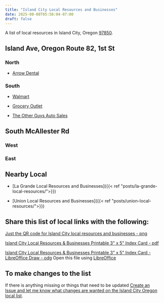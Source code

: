 ```yaml
---
title: "Island City Local Resources and Businesses"
date: 2025-08-08T05:58:04-07:00
draft: false
---
```

A list of local resources in Island City, Oregon [97850](https://www.unitedstateszipcodes.org/97850/).

## Island Ave, Oregon Route 82, 1st St

### North

- [Arrow Dental](https://www.arrowdentalclinic.com/)

### South

- [Walmart](https://www.walmart.com/store/1889-island-city-or)

- [Grocery Outlet](https://www.groceryoutlet.com/store-locator?store_location=97850)

- [The Other Guys Auto Sales](https://www.theotherguysautosales.com/)

## South McAllester Rd

### West 

### East

## Nearby Local

- [La Grande Local Resources and Businesses]({{< ref "posts/la-grande-local-resources/">}})

- [Union Local Resources and Businesses]({{< ref "posts/union-local-resources/">}})

## Share this list of local links with the following:
[Just the QR code for Island City local resources and businesses - png](IslandCityLocalResourcesListQRCode.png)

[Island City Local Resources & Businesses Printable 3" x 5" Index Card - pdf](IslandCityLocalResourcesCard.pdf)

[Island City Local Resources & Businesses Printable 3" x 5" Index Card - LibreOffice Draw - odg](IslandCityLocalResourcesCard.odg)  Open this file using [LibreOffice](https://www.libreoffice.org/)

## To make changes to the list

If there is anything missing or things that need to be updated [Create an Issue and let me know what changes are wanted on the Island City Oregon local list](https://github.com/djbrieck/brieckspro/issues).
